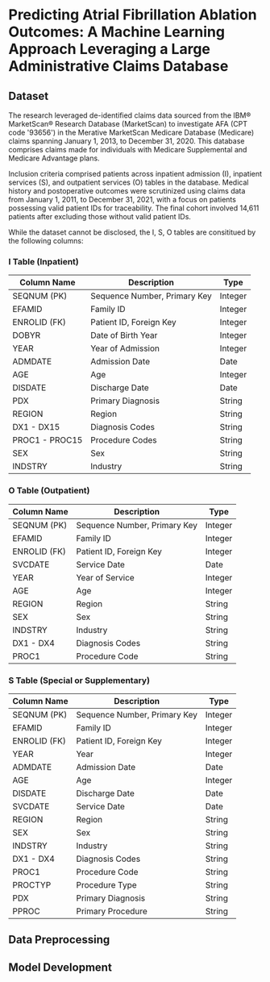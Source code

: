 # Predicting Atrial Fibrillation Ablation Outcomes: A Machine Learning Approach Leveraging a Large Administrative Claims Database

## Dataset
The research leveraged de-identified claims data sourced from the IBM® MarketScan® Research Database (MarketScan) to investigate AFA (CPT code '93656') in the Merative MarketScan Medicare Database (Medicare) claims spanning January 1, 2013, to December 31, 2020. This database comprises claims made for individuals with Medicare Supplemental and Medicare Advantage plans.

Inclusion criteria comprised patients across inpatient admission (I), inpatient services (S), and outpatient services (O) tables in the database. Medical history and postoperative outcomes were scrutinized using claims data from January 1, 2011, to December 31, 2021, with a focus on patients possessing valid patient IDs for traceability. The final cohort involved 14,611 patients after excluding those without valid patient IDs.

While the dataset cannot be disclosed, the I, S, O tables are consititued by the following columns:

### I Table (Inpatient)

| Column Name | Description | Type |
|-------------|-------------|------|
| SEQNUM (PK) | Sequence Number, Primary Key | Integer |
| EFAMID | Family ID | Integer |
| ENROLID (FK) | Patient ID, Foreign Key | Integer |
| DOBYR | Date of Birth Year | Integer |
| YEAR | Year of Admission | Integer |
| ADMDATE | Admission Date | Date |
| AGE | Age | Integer |
| DISDATE | Discharge Date | Date |
| PDX | Primary Diagnosis | String |
| REGION | Region | String |
| DX1 - DX15 | Diagnosis Codes | String |
| PROC1 - PROC15 | Procedure Codes | String |
| SEX | Sex | String |
| INDSTRY | Industry | String |

### O Table (Outpatient)

| Column Name | Description | Type |
|-------------|-------------|------|
| SEQNUM (PK) | Sequence Number, Primary Key | Integer |
| EFAMID | Family ID | Integer |
| ENROLID (FK) | Patient ID, Foreign Key | Integer |
| SVCDATE | Service Date | Date |
| YEAR | Year of Service | Integer |
| AGE | Age | Integer |
| REGION | Region | String |
| SEX | Sex | String |
| INDSTRY | Industry | String |
| DX1 - DX4 | Diagnosis Codes | String |
| PROC1 | Procedure Code | String |

### S Table (Special or Supplementary)

| Column Name | Description | Type |
|-------------|-------------|------|
| SEQNUM (PK) | Sequence Number, Primary Key | Integer |
| EFAMID | Family ID | Integer |
| ENROLID (FK) | Patient ID, Foreign Key | Integer |
| YEAR | Year | Integer |
| ADMDATE | Admission Date | Date |
| AGE | Age | Integer |
| DISDATE | Discharge Date | Date |
| SVCDATE | Service Date | Date |
| REGION | Region | String |
| SEX | Sex | String |
| INDSTRY | Industry | String |
| DX1 - DX4 | Diagnosis Codes | String |
| PROC1 | Procedure Code | String |
| PROCTYP | Procedure Type | String |
| PDX | Primary Diagnosis | String |
| PPROC | Primary Procedure | String |

## Data Preprocessing

## Model Development